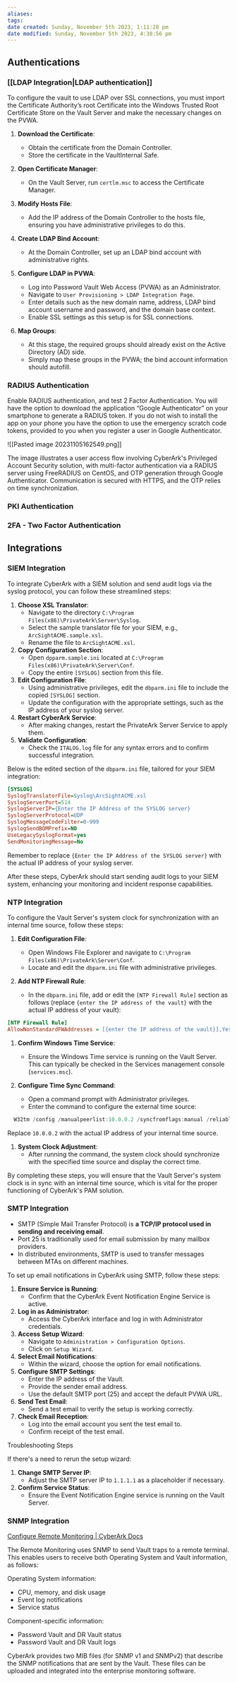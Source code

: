 ```yaml
---
aliases: 
tags: 
date created: Sunday, November 5th 2023, 1:11:28 pm
date modified: Sunday, November 5th 2023, 4:38:56 pm
---
```


## Authentications

### [[LDAP Integration|LDAP authentication]]

To configure the vault to use LDAP over SSL connections, you must import the Certificate Authority’s root Certificate into the Windows Trusted Root Certificate Store on the Vault Server and make the necessary changes on the PVWA.

1. **Download the Certificate**:
   - Obtain the certificate from the Domain Controller.
   - Store the certificate in the VaultInternal Safe.

2. **Open Certificate Manager**:
   - On the Vault Server, run `certlm.msc` to access the Certificate Manager.

3. **Modify Hosts File**:
   - Add the IP address of the Domain Controller to the hosts file, ensuring you have administrative privileges to do this.

4. **Create LDAP Bind Account**:
   - At the Domain Controller, set up an LDAP bind account with administrative rights.

5. **Configure LDAP in PVWA**:
   - Log into Password Vault Web Access (PVWA) as an Administrator.
   - Navigate to `User Provisioning > LDAP Integration Page`.
   - Enter details such as the new domain name, address, LDAP bind account username and password, and the domain base context.
   - Enable SSL settings as this setup is for SSL connections.

6. **Map Groups**:
   - At this stage, the required groups should already exist on the Active Directory (AD) side.
   - Simply map these groups in the PVWA; the bind account information should autofill.

### RADIUS Authentication

Enable RADIUS authentication, and test 2 Factor Authentication. You will have the option to download the application “Google Authenticator” on your smartphone to generate a RADIUS token. If you do not wish to install the app on your phone you have the option to use the emergency scratch code tokens, provided to you when you register a user in Google Authenticator.

![[Pasted image 20231105162549.png]]

The image illustrates a user access flow involving CyberArk's Privileged Account Security solution, with multi-factor authentication via a RADIUS server using FreeRADIUS on CentOS, and OTP generation through Google Authenticator. Communication is secured with HTTPS, and the OTP relies on time synchronization.

### PKI Authentication

### 2FA - Two Factor Authentication

## Integrations

### SIEM Integration

To integrate CyberArk with a SIEM solution and send audit logs via the syslog protocol, you can follow these streamlined steps:

1. **Choose XSL Translator**:
   - Navigate to the directory `C:\Program Files(x86)\PrivateArk\Server\Syslog`.
   - Select the sample translator file for your SIEM, e.g., `ArcSightACME.sample.xsl`.
   - Rename the file to `ArcSightACME.xsl`.
2. **Copy Configuration Section**:
   - Open `dpparm.sample.ini` located at `C:\Program Files(x86)\PrivateArk\Server\Conf`.
   - Copy the entire `[SYSLOG]` section from this file.
3. **Edit Configuration File**:
   - Using administrative privileges, edit the `dbparm.ini` file to include the copied `[SYSLOG]` section.
   - Update the configuration with the appropriate settings, such as the IP address of your syslog server.
4. **Restart CyberArk Service**:
   - After making changes, restart the PrivateArk Server Service to apply them.
5. **Validate Configuration**:
   - Check the `ITALOG.log` file for any syntax errors and to confirm successful integration.

Below is the edited section of the `dbparm.ini` file, tailored for your SIEM integration:

```ini
[SYSLOG]
SyslogTranslatorFile=Syslog\ArcSightACME.xsl
SyslogServerPort=514
SyslogServerIP={Enter the IP Address of the SYSLOG server}
SyslogServerProtocol=UDP
SyslogMessageCodeFilter=0-999
SyslogSendBOMPrefix=NO
UseLegacySyslogFormat=yes
SendMonitoringMessage=No
```

Remember to replace `{Enter the IP Address of the SYSLOG server}` with the actual IP address of your syslog server.

After these steps, CyberArk should start sending audit logs to your SIEM system, enhancing your monitoring and incident response capabilities.

### NTP Integration

To configure the Vault Server's system clock for synchronization with an internal time source, follow these steps:

1. **Edit Configuration File**:
   - Open Windows File Explorer and navigate to `C:\Program Files(x86)\PrivateArk\Server\Conf`.
   - Locate and edit the `dbparm.ini` file with administrative privileges.

2. **Add NTP Firewall Rule**:
   - In the `dbparm.ini` file, add or edit the `[NTP Firewall Rule]` section as follows (replace `{enter the IP address of the vault}` with the actual IP address of your vault):

```ini
[NTP Firewall Rule]
AllowNonStandardFWAddresses = [{enter the IP address of the vault}],Yes:outbound/udp
```



1. **Confirm Windows Time Service**:
   - Ensure the Windows Time service is running on the Vault Server. This can typically be checked in the Services management console (`services.msc`).

2. **Configure Time Sync Command**:
   - Open a command prompt with Administrator privileges.
   - Enter the command to configure the external time source:

```powershell
  W32tm /config /manualpeerlist:10.0.0.2 /syncfromflags:manual /reliable:YES /update
```

   Replace `10.0.0.2` with the actual IP address of your internal time source.

1. **System Clock Adjustment**:
   - After running the command, the system clock should synchronize with the specified time source and display the correct time.

By completing these steps, you will ensure that the Vault Server's system clock is in sync with an internal time source, which is vital for the proper functioning of CyberArk's PAM solution.

### SMTP Integration

- SMTP (Simple Mail Transfer Protocol) is **a TCP/IP protocol used in sending and receiving email**.  
- Port 25 is traditionally used for email submission by many mailbox providers.
- In distributed environments, SMTP is used to transfer messages between MTAs on different machines.

To set up email notifications in CyberArk using SMTP, follow these steps:

1. **Ensure Service is Running**:
   - Confirm that the CyberArk Event Notification Engine Service is active.
2. **Log in as Administrator**:
   - Access the CyberArk interface and log in with Administrator credentials.
3. **Access Setup Wizard**:
   - Navigate to `Administration > Configuration Options`.
   - Click on `Setup Wizard`.
4. **Select Email Notifications**:
   - Within the wizard, choose the option for email notifications.
5. **Configure SMTP Settings**:
   - Enter the IP address of the Vault.
   - Provide the sender email address.
   - Use the default SMTP port (25) and accept the default PVWA URL.
6. **Send Test Email**:
   - Send a test email to verify the setup is working correctly.
7. **Check Email Reception**:
   - Log into the email account you sent the test email to.
   - Confirm receipt of the test email.

Troubleshooting Steps

If there's a need to rerun the setup wizard:

1. **Change SMTP Server IP**:
   - Adjust the SMTP server IP to `1.1.1.1` as a placeholder if necessary.
2. **Confirm Service Status**:
   - Ensure the Event Notification Engine service is running on the Vault Server.

### SNMP Integration

[Configure Remote Monitoring | CyberArk Docs](https://docs.cyberark.com/PAS/13.0/en/Content/PASIMP/Configuring-Remote-Monitoring.htm)

The Remote Monitoring uses SNMP to send Vault traps to a remote terminal. This enables users to receive both Operating System and Vault information, as follows:

Operating System information:

- CPU, memory, and disk usage
- Event log notifications
- Service status

Component-specific information:

- Password Vault and DR Vault status
- Password Vault and DR Vault logs

CyberArk provides two MIB files (for SNMP v1 and SNMPv2) that describe the SNMP notifications that are sent by the Vault. These files can be uploaded and integrated into the enterprise monitoring software.